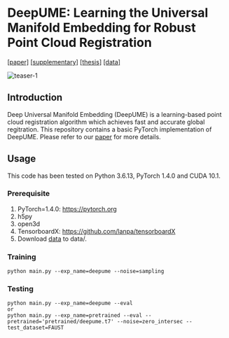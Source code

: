 # DeepUME: Learning the Universal Manifold Embedding for Robust Point Cloud Registration
<!--Created by Natalie Lang and Joseph M. Francos from Ben-Gurion University.-->
[[paper]](https://github.com/langnatalie/DeepUME/files/7360121/DeepUME_paper_for_Yossi__revised_.1.pdf)
[[supplementary]](https://github.com/langnatalie/DeepUME/files/7360122/DeepUME_supplementary_for_Yossi__revised_.pdf)
[[thesis]](https://github.com/langnatalie/DeepUME/files/6937954/DeepUME_thesis.pdf)
[[data]](https://drive.google.com/drive/folders/1E6muJwx3WONbMJnFunywdmtTDofBZj_L?usp=sharing)

![teaser-1](https://user-images.githubusercontent.com/55830582/128337630-a6d48728-b933-4593-a7da-819e488298ad.png)

## Introduction
Deep Universal Manifold Embedding (DeepUME) is a learning-based point cloud registration algorithm which achieves fast and accurate global regitration. This repository contains a basic PyTorch implementation of DeepUME. Please refer to our [paper](https://github.com/langnatalie/DeepUME/files/6937947/DeepUME_paper.pdf) for more details.

## Usage
This code has been tested on Python 3.6.13, PyTorch 1.4.0 and CUDA 10.1.

### Prerequisite
1. PyTorch=1.4.0: https://pytorch.org
2. h5py
3. open3d
4. TensorboardX: https://github.com/lanpa/tensorboardX
3. Download [data](https://drive.google.com/drive/folders/1E6muJwx3WONbMJnFunywdmtTDofBZj_L?usp=sharing) to data/.

### Training
```
python main.py --exp_name=deepume --noise=sampling
```

### Testing
```
python main.py --exp_name=deepume --eval 
or
python main.py --exp_name=pretrained --eval --pretrained='pretrained/deepume.t7' --noise=zero_intersec --test_dataset=FAUST
```
